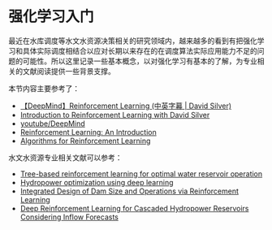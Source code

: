 # 强化学习入门

最近在水库调度等水文水资源决策相关的研究领域内，越来越多的看到有把强化学习和具体实际调度相结合以应对长期以来存在的在调度算法实际应用能力不足的问题的可能性。所以这里记录一些基本概念，以对强化学习有基本的了解，为专业相关的文献阅读提供一些背景支撑。

本节内容主要参考了：

- [【DeepMind】Reinforcement Learning (中英字幕 | David Silver)](https://www.bilibili.com/video/BV1xp4y1q7kW)
- [Introduction to Reinforcement Learning with David Silver](https://deepmind.com/learning-resources/-introduction-reinforcement-learning-david-silver)
- [youtube/DeepMind](https://www.youtube.com/c/DeepMind)
- [Reinforcement Learning: An Introduction](https://web.stanford.edu/class/psych209/Readings/SuttonBartoIPRLBook2ndEd.pdf)
- [Algorithms for Reinforcement Learning](https://sites.ualberta.ca/~szepesva/papers/RLAlgsInMDPs.pdf)

水文水资源专业相关文献可以参考：

- [Tree-based reinforcement learning for optimal water reservoir operation](http://dx.doi.org/10.1029/2009WR008898)
- [Hydropower optimization using deep learning](https://link.springer.com/chapter/10.1007/978-3-030-22999-3_11)
- [Integrated Design of Dam Size and Operations via Reinforcement Learning](https://ascelibrary.org/doi/10.1061/%28ASCE%29WR.1943-5452.0001182)
- [Deep Reinforcement Learning for Cascaded Hydropower Reservoirs Considering Inflow Forecasts](https://link.springer.com/article/10.1007/s11269-020-02600-w)
